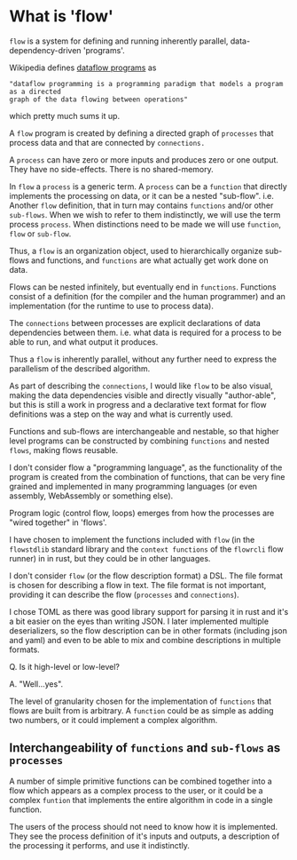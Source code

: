 # What is 'flow'

`flow` is a system for defining and running inherently parallel, data-dependency-driven 'programs'.

Wikipedia defines [dataflow programs](https://en.wikipedia.org/wiki/Dataflow_programming) as 

    "dataflow programming is a programming paradigm that models a program as a directed 
    graph of the data flowing between operations"

which pretty much sums it up.

A `flow` program is created by defining a directed graph of `processes` that process data and that are
connected by `connections.`

A `process` can have zero or more inputs and produces zero or one output. They have no side-effects.
There is no shared-memory.

In `flow` a `process` is a generic term. A `process` can be a `function` that directly implements the 
processing on data, or it can be a nested "sub-flow". 
i.e. Another `flow` definition, that in turn may contains `functions` and/or other `sub-flows`.
When we wish to refer to them indistinctly, we will use the term process `process`. When distinctions
need to be made we will use `function`, `flow` or `sub-flow`.

Thus, a `flow` is an organization object, used to hierarchically organize sub-flows and functions,
and `functions` are what actually get work done on data.

Flows can be nested infinitely, but eventually end in `functions`. Functions consist of a definition
(for the compiler and the human programmer) and an implementation (for the runtime to use to process data).

The `connections` between processes are explicit declarations of data dependencies between them.
i.e. what data is required for a process to be able to run, and what output it produces.

Thus a `flow` is inherently parallel, without any further need to express the parallelism of the described 
algorithm.

As part of describing the `connections`, I would like `flow` to be also visual, making the data 
dependencies visible and directly visually "author-able", but this is still a work in progress and a 
declarative text format for flow definitions was a step on the way and what is currently used.

Functions and sub-flows are interchangeable and nestable, so that higher level programs can be
constructed by combining `functions` and nested `flows`, making flows reusable.

I don't consider flow a "programming language", as the functionality of the program is created from the 
combination of functions, that can be very fine grained and implemented in many programming 
languages (or even assembly, WebAssembly or something else). 

Program logic (control flow, loops) emerges from how the processes are "wired together" in 'flows'. 

I have chosen to implement the functions included with `flow` (in the `flowstdlib` standard 
library and the `context functions` of the `flowrcli` flow runner) in in rust, but they could be in other
languages.

I don't consider `flow` (or the flow description format) a DSL. The file format is chosen for describing 
a flow in text. The file format is not important, providing it can describe the flow (`processes` and
`connections`).

I chose TOML as there was good library support for parsing it in rust and it's a bit easier on the eyes 
than writing JSON. I later implemented multiple deserializers, so the flow description can be in other 
formats (including json and yaml) and even to be able to mix and combine descriptions in multiple formats.

Q. Is it high-level or low-level? 

A. "Well...yes". 

The level of granularity chosen for the implementation of `functions` that flows are built from is arbitrary. 
A `function` could be as simple as adding two numbers, or it could implement a complex algorithm.

## Interchangeability of `functions` and `sub-flows` as `processes`
A number of simple primitive functions can be combined together into a flow which appears as a complex 
process to the user, or it could be a complex `funtion` that implements the entire algorithm in code in
a single function.

The users of the process should not need to know how it is implemented. 
They see the process definition of it's inputs and outputs, a description of the processing it performs,
and use it indistinctly.